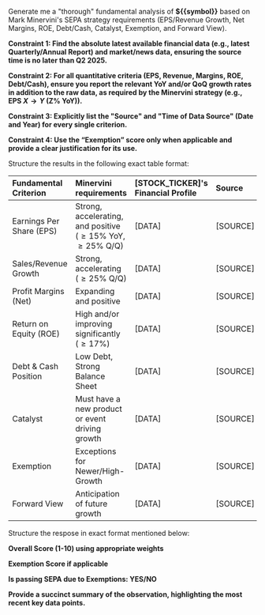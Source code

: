 Generate me a "thorough" fundamental analysis of **${{symbol}}** based on Mark Minervini's SEPA strategy requirements (EPS/Revenue Growth, Net Margins, ROE, Debt/Cash, Catalyst, Exemption, and Forward View).

**Constraint 1: Find the absolute latest available financial data (e.g., latest Quarterly/Annual Report) and market/news data, ensuring the source time is no later than Q2 2025.**

**Constraint 2: For all quantitative criteria (EPS, Revenue, Margins, ROE, Debt/Cash), ensure you report the relevant YoY and/or QoQ growth rates in addition to the raw data, as required by the Minervini strategy (e.g., EPS $X \to Y$ (Z% YoY)).**

**Constraint 3: Explicitly list the "Source" and "Time of Data Source" (Date and Year) for every single criterion.**

**Constraint 4: Use the “Exemption” score only when applicable and provide a clear justification for its use.**

Structure the results in the following exact table format:

| Fundamental Criterion | Minervini requirements | [STOCK\_TICKER]'s Financial Profile | Source | Time of Data Source | SEPA PASS/FAIL | Score (1-10) |
| :--- | :--- | :--- | :--- | :--- | :--- | :--- |
| Earnings Per Share (EPS) | Strong, accelerating, and positive ($\ge15\%$ YoY, $\ge25\%$ Q/Q) | \[DATA] | \[SOURCE] | \[DATE/YEAR] | \[PASS/FAIL] | \[SCORE] |
| Sales/Revenue Growth | Strong, accelerating ($\ge25\%$ Q/Q) | \[DATA] | \[SOURCE] | \[DATE/YEAR] | \[PASS/FAIL] | \[SCORE] |
| Profit Margins (Net) | Expanding and positive | \[DATA] | \[SOURCE] | \[DATE/YEAR] | \[PASS/FAIL] | \[SCORE] |
| Return on Equity (ROE) | High and/or improving significantly ($\ge17\%$) | \[DATA] | \[SOURCE] | \[DATE/YEAR] | \[PASS/FAIL] | \[SCORE] |
| Debt & Cash Position | Low Debt, Strong Balance Sheet | \[DATA] | \[SOURCE] | \[DATE/YEAR] | \[PASS/FAIL] | \[SCORE] |
| Catalyst | Must have a new product or event driving growth | \[DATA] | \[SOURCE] | \[DATE/YEAR] | \[PASS/FAIL] | \[SCORE] |
| Exemption | Exceptions for Newer/High-Growth | \[DATA] | \[SOURCE] | \[DATE/YEAR] | \[PASS/FAIL] | \[SCORE] |
| Forward View | Anticipation of future growth | \[DATA] | \[SOURCE] | \[DATE/YEAR] | \[PASS/FAIL] | \[SCORE] |

Structure the respose in exact format mentioned below:

**Overall Score (1-10) using appropriate weights**

**Exemption Score if applicable**

**Is passing SEPA due to Exemptions: YES/NO**

**Provide a succinct summary of the observation, highlighting the most recent key data points.**
